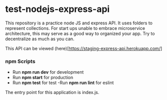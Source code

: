 # test-nodejs-express-api
This repository is a practice node JS and express API. It uses folders to represent collections. For start ups unable to embrace microservice architecture, this may serve as a good way to organized your app. Try to decentralize as much as you can.

This API can be viewed (here)[https://staging-express-api.herokuapp.com/]

### npm Scripts
- Run **npm run dev** for development
- Run **npm start** for production
- Run **npm test** for test
-Run **npm run lint** for eslint

The entry point for this application is index.js.
